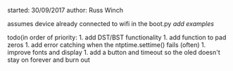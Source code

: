 started: 30/09/2017
author: Russ Winch

assumes device already connected to wifi in the boot.py *add examples*

todo(in order of priority:
    1. add DST/BST functionality
    1. add function to pad zeros
    1. add error catching when the ntptime.settime() fails (often)
    1. improve fonts and display
    1. add a button and timeout so the oled doesn't stay on forever and burn out
    
